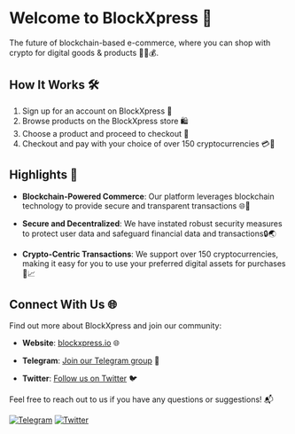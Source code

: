 # Welcome to BlockXpress 👋

The future of blockchain-based e-commerce, where you can shop with crypto for digital goods & products 🛒🔗💰.

## How It Works 🛠️

1. Sign up for an account on BlockXpress 📝
2. Browse products on the BlockXpress store 🛍️
3. Choose a product and proceed to checkout 🛒
4. Checkout and pay with your choice of over 150 cryptocurrencies 💳💱

##  Highlights 🔑

- **Blockchain-Powered Commerce**: Our platform leverages blockchain technology to provide secure and transparent transactions 🌐🔐

- **Secure and Decentralized**: We have instated robust security measures to protect user data and safeguard financial data and transactions🔒🌏

- **Crypto-Centric Transactions**: We support over 150 cryptocurrencies, making it easy for you to use your preferred digital assets for purchases 💎📈

## Connect With Us 🌐

Find out more about BlockXpress and join our community:

- **Website**: [blockxpress.io](https://blockxpress.io/) 🌐

- **Telegram**: [Join our Telegram group](https://t.me/BlockXpressio) 🚀

- **Twitter**: [Follow us on Twitter](https://twitter.com/blockxpress) 🐦

Feel free to reach out to us if you have any questions or suggestions! 📬

[![Telegram](https://img.shields.io/badge/Telegram-Join-blue?style=for-the-badge&logo=telegram)](https://t.me/BlockXpressio)
[![Twitter](https://img.shields.io/badge/Twitter-Follow-blue?style=for-the-badge&logo=twitter)](https://twitter.com/blockxpress)
